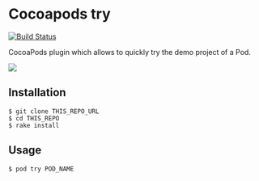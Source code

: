 # Cocoapods try

[![Build Status](https://travis-ci.org/CocoaPods/cocoapods-try.png?branch=master)](https://travis-ci.org/CocoaPods/cocoapods-try)

CocoaPods plugin which allows to quickly try the demo project of a Pod.

![](http://i.imgur.com/xxWNUrg.gif)

## Installation

    $ git clone THIS_REPO_URL
    $ cd THIS_REPO
    $ rake install

## Usage

    $ pod try POD_NAME
